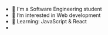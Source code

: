 - 👋 I'm a Software Engineering student
- 👀 I’m interested in Web development
- 🌱 Learning: JavaScript & React
- 

<!---
Shirhabeel/Shirhabeel is a ✨ special ✨ repository because its `README.md` (this file) appears on your GitHub profile.
You can click the Preview link to take a look at your changes.
--->
